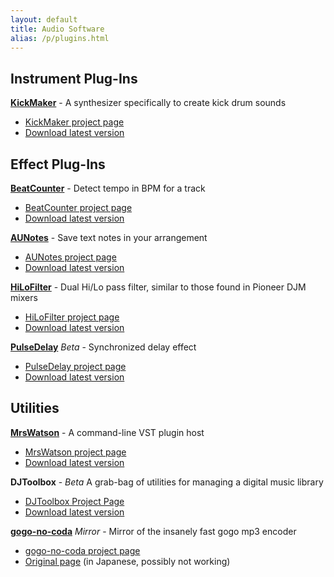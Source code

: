 ```yaml
---
layout: default
title: Audio Software
alias: /p/plugins.html
---
```


Instrument Plug-Ins
-------------------

**[KickMaker][1]** - A synthesizer specifically to create kick drum sounds

* [KickMaker project page][1]
* [Download latest version][2]


Effect Plug-Ins
---------------

**[BeatCounter][3]** - Detect tempo in BPM for a track

* [BeatCounter project page][3]
* [Download latest version][4]


**[AUNotes][5]** - Save text notes in your arrangement

* [AUNotes project page][5]
* [Download latest version][6]

**[HiLoFilter][7]** - Dual Hi/Lo pass filter, similar to those found in Pioneer DJM mixers

* [HiLoFilter project page][7]
* [Download latest version][8]

**[PulseDelay][9]** *Beta* - Synchronized delay effect

* [PulseDelay project page][9]
* [Download latest version][10]


Utilities
---------

**[MrsWatson][11]** - A command-line VST plugin host

* [MrsWatson project page][11]
* [Download latest version][12]

**DJToolbox** - *Beta* A grab-bag of utilities for managing a digital music library

* [DJToolbox Project Page](http://teragonaudio.github.com/DJToolbox)
* [Download latest version](http://static.teragonaudio.com/DJToolbox.zip)

**[gogo-no-coda][13]** *Mirror* - Mirror of the insanely fast gogo mp3 encoder

* [gogo-no-coda project page][13]
* [Original page][14] (in Japanese, possibly not working)


[1]: /KickMaker.html
[2]: http://static.teragonaudio.com/KickMaker.zip
[3]: /BeatCounter.html
[4]: http://static.teragonaudio.com/BeatCounter.zip
[5]: /AUNotes.html
[6]: http://static.teragonaudio.com/AUNotes.zip
[7]: /HiLoFilter.html
[8]: http://static.teragonaudio.com/HiLoFilter.zip
[9]: /PulseDelay.html
[10]: http://static.teragonaudio.com/PulseDelay.zip
[11]: /MrsWatson.html
[12]: http://static.teragonaudio.com/MrsWatson.zip
[13]: https://github.com/teragonaudio/gogo-no-coda
[14]: http://homepage2.nifty.com/kei-i/
